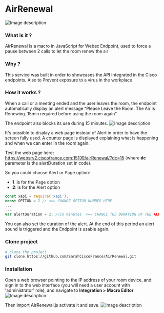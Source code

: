 # AirRenewal
![Image description](https://i.ibb.co/59pq88G/Capture-d-e-cran-2020-05-20-a-17-29-32.png)

### What is it ?
AirRenewal is a macro in JavaScript for Webex Endpoint, used to force a pause between 2 calls to let the room renew the air

### Why ?

This service was built in order to showcases the API integrated in the Cisco endpoints.
Also to Prevent exposure to a virus in the workplace

### How it works ?
When a call or a meeting ended and the user leaves the room, the endpoint automatically display an alert message "Please Leave the Room. The Air is Renewing. 15min required before using the room again".

The endpoint also blocks its use during 15 minutes.
![Image description](https://i.ibb.co/HYBPy9C/20200520-152047-007-01.jpg)

It's possible to display a web page instead of Alert in order to have the screen fully used.
A counter page is displayed explaining what is happening and when we can enter in the room again.

Test the web page here: https://websrv2.ciscofrance.com:15199/airRenewal/?dc=15 (where **dc** parameter is the alertDuration set in code).

So you could choose Alert or Page option:
- **1**: is for the Page option 
- **2**: is for the Alert option
```javascript
const xapi = require('xapi');
const OPTION = 2 // <== CHANGE OPTION NUMBER HERE
...
...
var alertDuration = 2; //in minutes  <== CHANGE THE DURATION OF THE ALERT HERE 
```
You can also set the duration of the alert.
At the end of this period an alert sound is triggered and the Endpoint is usable again.


### Clone project

``` bash
# clone the project
git clone https://github.com/SarahCiscoFrance/AirRenewal.git
```

### Installation
Open a web browser pointing to the IP address of your room device, and sign in to the web interface (you will need a user account with 'administrator' role), and navigate to **Integration > Macro Editor**
![Image description](https://i.ibb.co/FYZR4HR/Capture-d-e-cran-2020-05-20-a-17-56-17.png)

Then import AirRenewal.js activate it and save.
![Image description](https://i.ibb.co/jGTqxMz/Capture-d-e-cran-2020-05-20-a-18-15-18.png)
